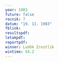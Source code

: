 ```yaml
---
year: 1983
future: false
rocnik: 7
datum: "19. 11. 1983"
fblink: 
resultspdf: 
letakpdf: 
reportpdf: 
winner: Luděk Zrostlík
wintime: 54.2
---
```


